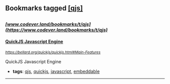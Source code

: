 ## Bookmarks tagged [[qjs]](https://www.codever.land/search?q=[qjs])

_<sup><sup>[www.codever.land/bookmarks/t/qjs](https://www.codever.land/bookmarks/t/qjs)</sup></sup>_
---
#### [QuickJS Javascript Engine](https://bellard.org/quickjs/quickjs.html#Main-Features)
_<sup>https://bellard.org/quickjs/quickjs.html#Main-Features</sup>_

QuickJS Javascript Engine
* **tags**: [qjs](../tagged/qjs.md), [quickjs](../tagged/quickjs.md), [javascript](../tagged/javascript.md), [embeddable](../tagged/embeddable.md)
---

